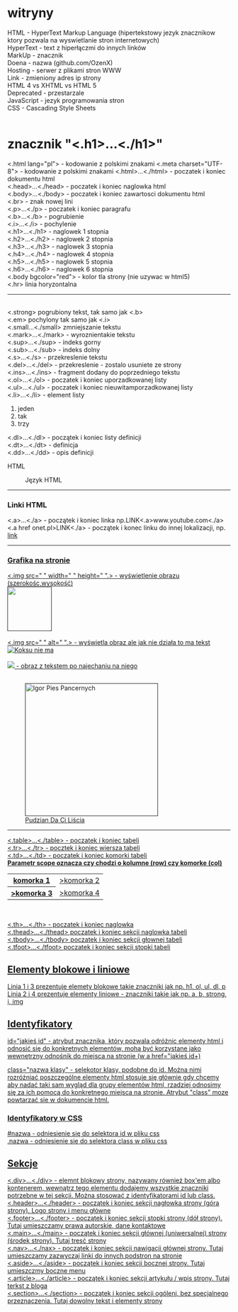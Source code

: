 # witryny
HTML - HyperText Markup Language (hipertekstowy jezyk znacznikow ktory pozwala na wyswietlanie stron internetowych)<br>
HyperText - text z hiperłączmi do innych linków<br>
MarkUp - znacznik<br>
Doena - nazwa (github.com/OzenX)<br>
Hosting - serwer z plikami stron WWW<br>
Link - zmieniony adres ip strony <br>
HTML 4 vs XHTML vs HTML 5<br>
Deprecated - przestarzale <br>
JavaScript - jezyk programowania stron<br>
CSS - Cascading Style Sheets<br>
<br>
<h1>znacznik "<.h1>...<./h1>"</h1>
<.html lang="pl"> - kodowanie z polskimi znakami 
<.meta charset="UTF-8"> - kodowanie z polskimi znakami
<.html>...<./html> - poczatek i koniec dokumentu html<br>
<.head>...<./head> - poczatek i koniec naglowka html<br>
<.body>...<./body> - poczatek i koniec zawartosci dokumentu html<br>
<.br> - znak nowej lini<br>
<.p>...<./p> - poczatek i koniec paragrafu<br>
<.b>...<./b> - pogrubienie<br>
<.i>...<./i> - pochylenie <br>
<.h1>...<./h1> - naglowek 1 stopnia<br>
<.h2>...<./h2> - naglowek 2 stopnia<br>
<.h3>...<./h3> - naglowek 3 stopnia<br>
<.h4>...<./h4> - naglowek 4 stopnia<br>
<.h5>...<./h5> - naglowek 5 stopnia<br>
<.h6>...<./h6> - naglowek 6 stopnia<br>
<.body bgcolor="red"> - kolor tla strony (nie uzywac w html5)<br>
<.hr> linia horyzontalna <hr><br>
<.strong> pogrubiony tekst, tak samo jak <.b><br>
<.em> pochylony tak samo jak <.i><br>
<.small...<./small> zmniejszanie tekstu<br>
<.mark>...<./mark> - wyroznientakie tekstu<br>
<.sup>...<./sup> - indeks gorny<br>
<.sub>...<./sub> - indeks dolny<br>
<.s>...<./s> - przekreslenie tekstu<br>
<.del>...<./del> - przekreslenie - zostalo usuniete ze strony<br>
<.ins>...<./ins> - fragment dodany do poprzedniego tekstu<br>
<.ol>...<./ol> - poczatek i koniec uporzadkowanej listy<br>
<.ul>...<./ul> - poczatek i koniec nieuwitamporzadkowanej listy<br>
<.li>...<./li> - element listy<br>

<ol>
  <li>jeden</li>
  <li>tak</li>
  <li>trzy</li>
</ol>

<.dl>...<./dl> - początek i koniec listy definicji<br>
<.dt>...<./dt> - definicja<br>
<.dd>...<./dd> - opis definicji

<dl>
  <dt>HTML</dl>
  <dd>Język HTML</dd>
  </dl>
<hr>
  <h3>Linki HTML</h3> 
<.a>...<./a> - początek i koniec linka np.LINK<.a>www.youtube.com<./a><br>
<.a href onet.pl>LINK<./a> - początek i konec linku do innej lokalizacji, np. <a href onet.pl>link<br>
<hr>
<h3>Grafika na stronie </h3>
  <.img src=" " width=" " height=" ".> - wyświetlenie obrazu (szerokośc,wysokość) <br>
  <img src="https://glamrap.pl/wp-content/uploads/2012/12/E9_safe_image-400x240.jpg" height="100" widtg="100"> <br>
    <br>
  <.img src=" " alt=" ".> - wyświetla obraz ale jak nie działa to ma tekst <br>
  <img src="fsafsafsaf.com" alt="Koksu nie ma"> <br>
  <br>
  <img src=" " title=" ".> - obraz z tekstem po najechaniu na niego <br>
  <br>
  <figure>  
   <img src="https://robik.radom.pl/8986-large_default/pajac-pajacyk-bawelniany-zolty-w-pasy-wzor-302k.jpg" height="300" widtg="300" title="Igor Pies Pancernych"> <br>
    <figcaption>Pudzian Da Ci Liścia</figurecaption>
    </figure>
    <hr>
<.table>...<./table> - poczatek i koniec tabeli <br>
<.tr>...<./tr> - pocztek i koniec wiersza tabeli <br>
<.td>...<./td> - poczatek i koniec komorki tabeli <br>
  <strong>Parametr scope oznacza czy chodzi o kolumne (row) czy komorke (col)</strong><br>

 <table>
   <tr>
     <th scope="col">komorka 1</th>
     <td scope="col">>komorka 2</td>
   </tr>
   <tr>
     <th scope="row">>komorka 3</th>
     <td scope="row">>komorka 4</td>
   </tr>
  </table>
  <br>

<.th>...<./th> - poczatek i koniec naglowka <br>
<.thead>...<./thead> poczatek i koniec sekcji naglowka tabeli <br>
<.tbody>...<./tbody> poczatek i koniec sekcji głownej tabeli <br>
<.tfoot>...<./tfoot> poczatek i koniec sekcji stopki tabeli <br>
  
  <h2>Elementy blokowe i liniowe </h2>

  
  Linia 1 i 3 prezentuje elemety blokowe takie znaczniki jak np. h1, ol, ul, dl, p <br>
  Linia 2 i 4 prezentuje elementy liniowe - znaczniki takie jak np. a, b, strong, i, img <br>
  
  <h2> Identyfikatory </h2>
  
  id="jakieś id" - atrybut znacznika, który pozwala odróżnic elementy html i odnosić się do konkretnych elementów, mohą być korzystane jako wewnętrzny odnośnik do miejsca na stronie (w a href="jakieś id+) <br>
  
  class="nazwa klasy" - selekotor klasy, podobne do id. Można nimi rozróżniać poszczególne elementy html stosuje się głównie gdy chcemy aby nadać taki sam wygląd dla grupy elementów html, rzadziej odnosimy się za ich pomocą do konkretnego miejsca na stronie. Atrybut "class" moze powtarzać sie w dokumencie html. <br>
  
  <h3> Identyfikatory w CSS</h3>
  #nazwa - odniesienie się do selektora id w pliku css <br>
  .nazwa - odniesienie się do selektora class w pliku css<br>
  
  <h2>Sekcje</h2>
  
 <.div>...<./div> - elemnt blokowy strony, nazywany również box'em albo kontenerem, wewnątrz tego elementu dodajemy wszystkie znaczniki potrzebne w tej sekcji. Można stosować z identyfikatorami id lub class. <br>
 <.header>...<./header> - początek i koniec sekcji nagłowka strony (góra strony). Logo strony i menu główne <br>
 <.footer>...<./footer> - początek i koniec sekcji stopki strony (dół strony). Tutaj umieszczamy prawa autorskie, dane kontaktowe <br>
 <.main>...<./main> - początek i koniec sekcji głównej (uniwersalnej) strony (środek strony). Tutaj tresć strony <br>
 <.nav>...<./nax> - początek i koniec sekcji nawigacji głównej strony. Tutaj umieszczamy zazwyczaj linki do innych podstron na stronie <br>
 <.aside>...<./aside> - początek i koniec sekcji bocznej strony. Tutaj umieszczmy boczne menu <br>
 <.article>...<./article> - początek i koniec sekcji artykułu / wpis strony. Tutaj terkst z bloga <br>
 <.section>...<./section> - początek i koniec sekcji ogólenj, bez specjalnego przeznaczenia. Tutaj dowolny tekst i elementy strony <br>
 

